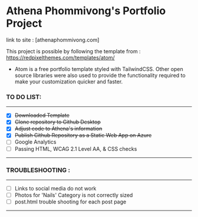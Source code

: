 # Athena Phommivong's Portfolio Project

link to site : [athenaphommivong.com]

This project is possible by following the template from : https://redpixelthemes.com/templates/atom/
- Atom is a free portfolio template styled with TailwindCSS. Other open source libraries were also used to provide the functionality required to make your customization quicker and faster.

### TO DO LIST:

---

- [x] ~~Downloaded Template~~
- [x] ~~Clone repository to Github Desktop~~  
- [x] ~~Adjust code to Athena's information~~
- [x] ~~Publish Github Repository as a Static Web App on Azure~~
- [ ] Google Analytics
- [ ] Passing HTML, WCAG 2.1 Level AA, & CSS checks

---

### TROUBLESHOOTING :

---
- [ ] Links to social media do not work
- [ ] Photos for 'Nails' Category is not correctly sized
- [ ] post.html trouble shooting for each post page

---
